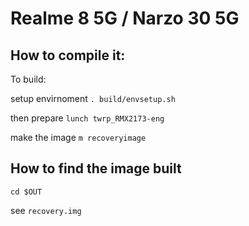 
# Realme 8 5G / Narzo 30 5G

## How to compile it:

To build:

setup envirnoment
`. build/envsetup.sh`

then prepare
`lunch twrp_RMX2173-eng`

make the image
`m recoveryimage`

## How to find the image built

`cd $OUT`

see `recovery.img`
